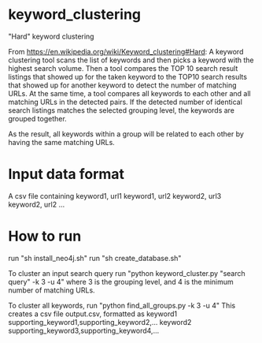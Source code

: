 # keyword_clustering
"Hard" keyword clustering

From https://en.wikipedia.org/wiki/Keyword_clustering#Hard:
A keyword clustering tool scans the list of keywords and then picks a keyword with the highest search volume. Then a tool compares the TOP 10 search result listings that showed up for the taken keyword to the TOP10 search results that showed up for another keyword to detect the number of matching URLs. At the same time, a tool compares all keywords to each other and all matching URLs in the detected pairs. If the detected number of identical search listings matches the selected grouping level, the keywords are grouped together.

As the result, all keywords within a group will be related to each other by having the same matching URLs.

# Input data format

A csv file containing
keyword1, url1
keyword1, url2
keyword2, url3
keyword2, url2
...

# How to run

run "sh install_neo4j.sh"
run "sh create_database.sh"

To cluster an input search query run
"python keyword_cluster.py "search query" -k 3 -u 4"
where 3 is the grouping level, and 4 is the minimum number of matching URLs.

To cluster all keywords, run
"python find_all_groups.py -k 3 -u 4"
This creates a csv file output.csv, formatted as
keyword1 supporting_keyword1,supporting_keyword2,...
keyword2 supporting_keyword3,supporting_keyword4,...
